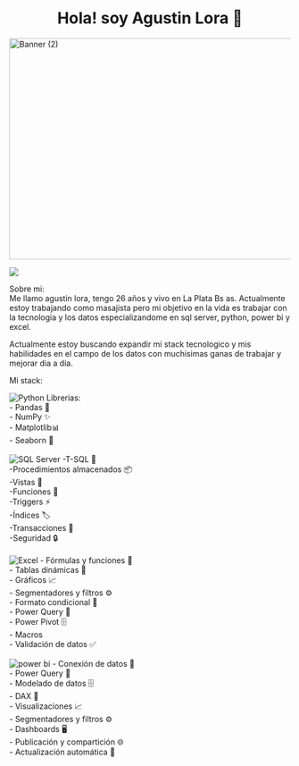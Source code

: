 <h1 align="center">Hola! soy Agustin Lora 💼</h1>

<img width="1584" height="396" alt="Banner (2)" src="https://github.com/user-attachments/assets/19e41ec2-0e5e-4068-bbd2-a77b8d58c09b" />


<br>
<p align = "center">

[<img src="https://img.shields.io/badge/linkedin-%23000000.svg?style=for-the-badge&logo=linkedin&logoColor=black&labelColor=white" />](https://www.linkedin.com/in/agustin-lora-b847a034a)

</p>
Sobre mi: <br>
Me llamo agustin lora, tengo 26 años y vivo en La Plata Bs as. Actualmente estoy trabajando como masajista pero mi objetivo en
la vida es trabajar con la tecnologia y los datos especializandome en sql server, python, power bi y excel.

Actualmente estoy buscando expandir mi stack tecnologico y mis habilidades en el campo de los datos con muchisimas ganas de trabajar
y mejorar dia a dia.


Mi stack: 

<img src="https://img.shields.io/badge/Python-3776AB?style=for-the-badge&logo=python&logoColor=white" alt="Python"/>
Librerias: <br>
 - Pandas 🐼<br>
 - NumPy ✨<br>
 - Matplotlib📊<br>
 - Seaborn 🎨<br>
<br>
  <img src="https://img.shields.io/badge/SQL%20Server-CC2927?style=for-the-badge&logo=microsoft-sql-server&logoColor=white" alt="SQL Server"/>
 -T-SQL 📝 <br>
 -Procedimientos almacenados 📦 <br>
 -Vistas 👀<br>
 -Funciones 🔧<br>
 -Triggers ⚡<br>
 -Índices 🏷️<br>
 -Transacciones 🔄 <br>
 -Seguridad 🔒  <br>
 <br>
  <img src="https://img.shields.io/badge/Microsoft%20Excel-217346?style=for-the-badge&logo=microsoft-excel&logoColor=white" alt="Excel"/>
- Fórmulas y funciones 🔢<br>
- Tablas dinámicas 🧩<br>
- Gráficos 📈 <br>
- Segmentadores y filtros ⚙️ <br>
- Formato condicional 🎨 <br>
- Power Query 🔄<br>
- Power Pivot 🗄️<br>
- Macros <br>
- Validación de datos ✅ <br>
<br>
  <img src="https://img.shields.io/badge/Power Bi-F2C811?style=for-the-badge&logo=powerbi&logoColor=white" alt="power bi"/>
- Conexión de datos 🔗 <br>
- Power Query 🔄 <br>
- Modelado de datos 🗄️ <br>
- DAX 📐 <br>
- Visualizaciones 📈<br>
- Segmentadores y filtros ⚙️ <br>
- Dashboards 🖥️ <br>
- Publicación y compartición 🌐 <br>
- Actualización automática 🔄
